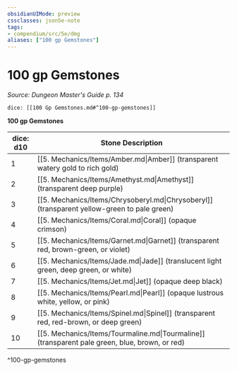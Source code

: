 ```yaml
---
obsidianUIMode: preview
cssclasses: json5e-note
tags:
- compendium/src/5e/dmg
aliases: ["100 gp Gemstones"]
---
```

# 100 gp Gemstones
*Source: Dungeon Master's Guide p. 134* 

`dice: [[100 Gp Gemstones.md#^100-gp-gemstones]]`

**100 gp Gemstones**

| dice: d10 | Stone Description |
|-----------|-------------------|
| 1 | [[5. Mechanics/Items/Amber.md\|Amber]] (transparent watery gold to rich gold) |
| 2 | [[5. Mechanics/Items/Amethyst.md\|Amethyst]] (transparent deep purple) |
| 3 | [[5. Mechanics/Items/Chrysoberyl.md\|Chrysoberyl]] (transparent yellow-green to pale green) |
| 4 | [[5. Mechanics/Items/Coral.md\|Coral]] (opaque crimson) |
| 5 | [[5. Mechanics/Items/Garnet.md\|Garnet]] (transparent red, brown-green, or violet) |
| 6 | [[5. Mechanics/Items/Jade.md\|Jade]] (translucent light green, deep green, or white) |
| 7 | [[5. Mechanics/Items/Jet.md\|Jet]] (opaque deep black) |
| 8 | [[5. Mechanics/Items/Pearl.md\|Pearl]] (opaque lustrous white, yellow, or pink) |
| 9 | [[5. Mechanics/Items/Spinel.md\|Spinel]] (transparent red, red-brown, or deep green) |
| 10 | [[5. Mechanics/Items/Tourmaline.md\|Tourmaline]] (transparent pale green, blue, brown, or red) |
^100-gp-gemstones
